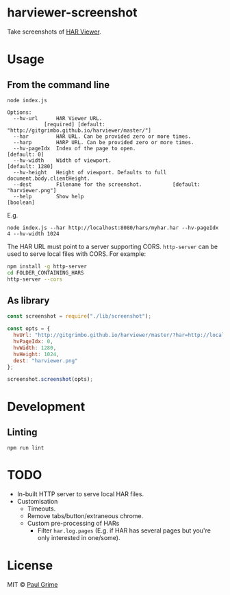 # harviewer-screenshot

Take screenshots of [HAR Viewer](https://github.com/janodvarko/harviewer).

# Usage

## From the command line

````
node index.js

Options:
  --hv-url      HAR Viewer URL.
            [required] [default: "http://gitgrimbo.github.io/harviewer/master/"]
  --har         HAR URL. Can be provided zero or more times.
  --harp        HARP URL. Can be provided zero or more times.
  --hv-pageIdx  Index of the page to open.                          [default: 0]
  --hv-width    Width of viewport.                               [default: 1280]
  --hv-height   Height of viewport. Defaults to full document.body.clientHeight.
  --dest        Filename for the screenshot.          [default: "harviewer.png"]
  --help        Show help                                              [boolean]
````

E.g.

`node index.js --har http://localhost:8080/hars/myhar.har --hv-pageIdx 4 --hv-width 1024`

The HAR URL must point to a server supporting CORS.  `http-server` can be
used to serve local files with CORS.  For example:

````bash
npm install -g http-server
cd FOLDER_CONTAINING_HARS
http-server --cors
````

## As library

````js
const screenshot = require("./lib/screenshot");

const opts = {
  hvUrl: "http://gitgrimbo.github.io/harviewer/master/?har=http://localhost:8080/my-har.har",
  hvPageIdx: 0,
  hvWidth: 1280,
  hvHeight: 1024,
  dest: "harviewer.png"
};

screenshot.screenshot(opts);
````

# Development

## Linting

`npm run lint`

# TODO

- In-built HTTP server to serve local HAR files.
- Customisation
  - Timeouts.
  - Remove tabs/button/extraneous chrome.
  - Custom pre-processing of HARs
    - Filter `har.log.pages` (E.g. if HAR has several pages but you're only interested in one/some).

# License

MIT © [Paul Grime](https://github.com/gitgrimbo/)
